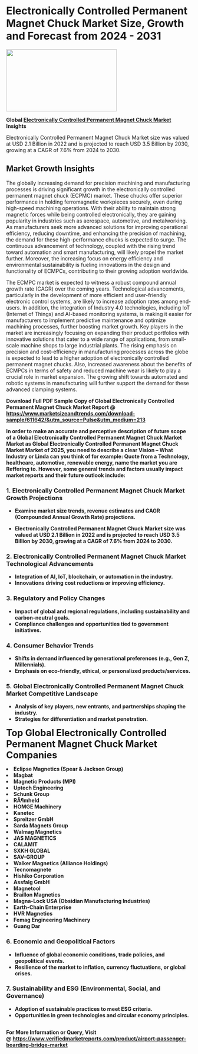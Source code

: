 <H1>Electronically Controlled Permanent Magnet Chuck Market Size, Growth and Forecast from 2024 - 2031</H1><img class="aligncenter size-medium wp-image-584254" src="https://thirdeyenews.in/wp-content/uploads/2024/09/Global-Market-Research-300x168.jpeg" alt="" width="300" height="168" /><p><strong>Global&nbsp;<a href="https://www.marketsizeandtrends.com/download-sample/611642/&amp;utm_source=Pulse&amp;utm_medium=213">Electronically Controlled Permanent Magnet Chuck Market</a> Insights</strong></p><p>Electronically Controlled Permanent Magnet Chuck Market size was valued at USD 2.1 Billion in 2022 and is projected to reach USD 3.5 Billion by 2030, growing at a CAGR of 7.6% from 2024 to 2030.</p><p><h2>Market Growth Insights</h2> <p>The globally increasing demand for precision machining and manufacturing processes is driving significant growth in the electronically controlled permanent magnet chuck (ECPMC) market. These chucks offer superior performance in holding ferromagnetic workpieces securely, even during high-speed machining operations. With their ability to maintain strong magnetic forces while being controlled electronically, they are gaining popularity in industries such as aerospace, automotive, and metalworking. As manufacturers seek more advanced solutions for improving operational efficiency, reducing downtime, and enhancing the precision of machining, the demand for these high-performance chucks is expected to surge. The continuous advancement of technology, coupled with the rising trend toward automation and smart manufacturing, will likely propel the market further. Moreover, the increasing focus on energy efficiency and environmental sustainability is fueling innovations in the design and functionality of ECMPCs, contributing to their growing adoption worldwide.</p> <p><strong></strong></p> <p>The ECMPC market is expected to witness a robust compound annual growth rate (CAGR) over the coming years. Technological advancements, particularly in the development of more efficient and user-friendly electronic control systems, are likely to increase adoption rates among end-users. In addition, the integration of Industry 4.0 technologies, including IoT (Internet of Things) and AI-based monitoring systems, is making it easier for manufacturers to implement predictive maintenance and optimize machining processes, further boosting market growth. Key players in the market are increasingly focusing on expanding their product portfolios with innovative solutions that cater to a wide range of applications, from small-scale machine shops to large industrial plants. The rising emphasis on precision and cost-efficiency in manufacturing processes across the globe is expected to lead to a higher adoption of electronically controlled permanent magnet chucks. Also, increased awareness about the benefits of ECMPCs in terms of safety and reduced machine wear is likely to play a crucial role in market expansion. The growing shift towards automated and robotic systems in manufacturing will further support the demand for these advanced clamping systems. <p><strong></p><p><span class=""><strong>Download Full PDF Sample Copy of Global Electronically Controlled Permanent Magnet Chuck Market Report</strong> @ <a href="https://www.marketsizeandtrends.com/download-sample/611642/&amp;utm_source=Pulse&amp;utm_medium=213" target="_blank">https://www.marketsizeandtrends.com/download-sample/611642/&amp;utm_source=Pulse&amp;utm_medium=213</a></span></p><p>In order to make an accurate and perceptive description of future scope of a Global&nbsp;Electronically Controlled Permanent Magnet Chuck Market Market as Global&nbsp;Electronically Controlled Permanent Magnet Chuck Market Market of 2025, you need to describe a clear Vision &ndash; What Industry or Linda can you think of for example: Quote from a Technology, healthcare, automotive, renewable energy, name the market you are Reffering to. However, some general trends and factors usually impact market reports and their future outlook include:</p><h3>1.&nbsp;<strong>Electronically Controlled Permanent Magnet Chuck Market Growth Projections</strong></h3><ul><li>Examine market size trends, revenue estimates and CAGR (Compounded Annual Growth Rate) projections.</li><li><p>Electronically Controlled Permanent Magnet Chuck Market size was valued at USD 2.1 Billion in 2022 and is projected to reach USD 3.5 Billion by 2030, growing at a CAGR of 7.6% from 2024 to 2030.</p></li></ul><h3>2.&nbsp;<strong>Electronically Controlled Permanent Magnet Chuck Market Technological Advancements</strong></h3><ul><li>Integration of AI, IoT, blockchain, or automation in the industry.</li><li>Innovations driving cost reductions or improving efficiency.</li></ul><h3>3.&nbsp;<strong>Regulatory and Policy Changes</strong></h3><ul><li>Impact of global and regional regulations, including sustainability and carbon-neutral goals.</li><li>Compliance challenges and opportunities tied to government initiatives.</li></ul><h3>4.&nbsp;<strong>Consumer Behavior Trends</strong></h3><ul><li>Shifts in demand influenced by generational preferences (e.g., Gen Z, Millennials).</li><li>Emphasis on eco-friendly, ethical, or personalized products/services.</li></ul><h3>5.&nbsp;<strong>Global Electronically Controlled Permanent Magnet Chuck Market Competitive Landscape</strong></h3><ul><li>Analysis of key players, new entrants, and partnerships shaping the industry.</li><li>Strategies for differentiation and market penetration.</li></ul><p data-pm-slice="1 1 []"><span style="color: inherit; font-family: inherit; font-size: 25px;">Top Global Electronically Controlled Permanent Magnet Chuck Market Companies</span></p><div class="" data-test-id=""><p><li>Eclipse Magnetics (Spear & Jackson Group)</li><li> Magbat</li><li> Magnetic Products (MPI)</li><li> Uptech Engineering</li><li> Schunk Group</li><li> RÃ¶mheld</li><li> HOMGE Machinery</li><li> Kanetec</li><li> Spreitzer GmbH</li><li> Sarda Magnets Group</li><li> Walmag Magnetics</li><li> JAS MAGNETICS</li><li> CALAMIT</li><li> SXKH GLOBAL</li><li> SAV-GROUP</li><li> Walker Magnetics (Alliance Holdings)</li><li> Tecnomagnete</li><li> Hishiko Corporation</li><li> Assfalg GmbH</li><li> Magnetool</li><li> Braillon Magnetics</li><li> Magna-Lock USA (Obsidian Manufacturing Industries)</li><li> Earth-Chain Enterprise</li><li> HVR Magnetics</li><li> Femag Engineering Machinery</li><li> Guang Dar</li></p></div><h3>6.&nbsp;<strong>Economic and Geopolitical Factors</strong></h3><ul><li>Influence of global economic conditions, trade policies, and geopolitical events.</li><li>Resilience of the market to inflation, currency fluctuations, or global crises.</li></ul><h3>7.&nbsp;<strong>Sustainability and ESG (Environmental, Social, and Governance)</strong></h3><ul><li>Adoption of sustainable practices to meet ESG criteria.</li><li>Opportunities in green technologies and circular economy principles.</li></ul><h2><strong style="font-size: 14px;">For More Information or Query, Visit @&nbsp;</strong><a style="background-color: #ffffff; font-size: 14px;" href="https://www.marketsizeandtrends.com/report/electronically-controlled-permanent-magnet-chuck-market/" target="_blank">https://www.verifiedmarketreports.com/product/airport-passenger-boarding-bridge-market</a></h2>
